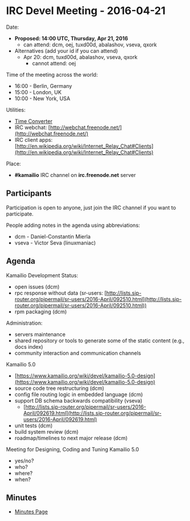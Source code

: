 # IRC Devel Meeting - 2016-04-21

Date:

- **Proposed: 14:00 UTC, Thursday, Apr 21, 2016**
    - can attend: dcm, oej, tuxd00d, abalashov, vseva, qxork
- Alternatives (add your id if you can attend)
    - Apr 20: dcm, tuxd00d, abalashov, vseva, qxork
        - cannot attend: oej

Time of the meeting across the world:

- 16:00 - Berlin, Germany
- 15:00 - London, UK
- 10:00 - New York, USA

Utilities:

- [Time Converter](http://www.timeanddate.com/worldclock/converter.html)
- IRC webchat: [http://webchat.freenode.net/](http://webchat.freenode.net/)
- IRC client apps: [http://en.wikipedia.org/wiki/Internet_Relay_Chat#Clients](http://en.wikipedia.org/wiki/Internet_Relay_Chat#Clients)

Place:

- **#kamailio** IRC channel on **irc.freenode.net** server

## Participants

Participation is open to anyone, just join the IRC channel if you want
to participate.

People adding notes in the agenda using abbreviations:

- dcm - Daniel-Constantin Mierla
- vseva - Victor Seva (linuxmaniac)

## Agenda

Kamailio Development Status:

- open issues (dcm)
- rpc response without data (sr-users:
    [http://lists.sip-router.org/pipermail/sr-users/2016-April/092510.html](http://lists.sip-router.org/pipermail/sr-users/2016-April/092510.html))
- rpm packaging (dcm)

Administration:

- servers maintenance
- shared repository or tools to generate some of the static content
    (e.g., docs index)
- community interaction and communication channels

Kamailio 5.0

- [https://www.kamailio.org/wiki/devel/kamailio-5.0-design](https://www.kamailio.org/wiki/devel/kamailio-5.0-design)
- source code tree restructuring (dcm)
- config file routing logic in embedded language (dcm)
- support DB schema backwards compatibility (vseva)
    - [http://lists.sip-router.org/pipermail/sr-users/2016-April/092619.html](http://lists.sip-router.org/pipermail/sr-users/2016-April/092619.html)
- unit tests (dcm)
- build system review (dcm)
- roadmap/timelines to next major release (dcm)

Meeting for Designing, Coding and Tuning Kamailio 5.0

- yes/no?
- who?
- where?
- when?

## Minutes

- [Minutes Page](2016a-minutes.md)
